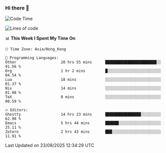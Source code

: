 ### Hi there 👋

<!--
**nicehiro/nicehiro** is a ✨ _special_ ✨ repository because its `README.md` (this file) appears on your GitHub profile.

Here are some ideas to get you started:

- 🔭 I’m currently working on ...
- 🌱 I’m currently learning ...
- 👯 I’m looking to collaborate on ...
- 🤔 I’m looking for help with ...
- 💬 Ask me about ...
- 📫 How to reach me: ...
- 😄 Pronouns: ...
- ⚡ Fun fact: ...
-->

<!--START_SECTION:waka-->
![Code Time](http://img.shields.io/badge/Code%20Time-931%20hrs%2024%20mins-blue)

![Lines of code](https://img.shields.io/badge/From%20Hello%20World%20I%27ve%20Written-1.8%20million%20lines%20of%20code-blue)

📊 **This Week I Spent My Time On** 

```text
🕑︎ Time Zone: Asia/Hong_Kong

💬 Programming Languages: 
Other                    20 hrs 55 mins      ███████████████████████░░   91.56 % 
Org                      1 hr 2 mins         █░░░░░░░░░░░░░░░░░░░░░░░░   04.54 % 
Lua                      18 mins             ░░░░░░░░░░░░░░░░░░░░░░░░░   01.37 % 
Nix                      14 mins             ░░░░░░░░░░░░░░░░░░░░░░░░░   01.08 % 
TeX                      8 mins              ░░░░░░░░░░░░░░░░░░░░░░░░░   00.59 % 

🔥 Editors: 
Ghostty                  14 hrs 23 mins      ████████████████░░░░░░░░░   62.98 % 
Emacs                    5 hrs 44 mins       ██████░░░░░░░░░░░░░░░░░░░   25.11 % 
Zotero                   2 hrs 43 mins       ███░░░░░░░░░░░░░░░░░░░░░░   11.91 % 
```


 Last Updated on 23/08/2025 12:34:29 UTC
<!--END_SECTION:waka-->
